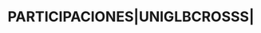 ---
layout: asset
title: PARTICIPACIONES|UNIGLBCROSSS|                               
isin: LU1132139814
---